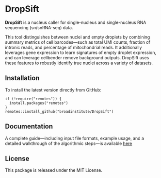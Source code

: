 # DropSift

**DropSift** is a nucleus caller for single-nucleus and single-nucleus RNA sequencing (sn/snRNA-seq) data.

This tool distinguishes between nuclei and empty droplets by combining summary metrics of cell barcodes—such as total UMI counts, fraction of intronic reads, and percentage of mitochondrial reads.  It additionally leverages gene expression to learn signatures of empty droplet expression, and can leverage cellbender remove background outputs. DropSift uses these features to robustly identify true nuclei across a variety of datasets.

## Installation

To install the latest version directly from GitHub:

```
if (!require("remotes")) {
  install.packages("remotes")
}
remotes::install_github("broadinstitute/DropSift")
```

## Documentation
A complete guide—including input file formats, example usage, and a detailed walkthrough of the algorithmic steps—is available [here](https://html-preview.github.io/?url=https://github.com/broadinstitute/DropSift/blob/46da7e910692479a5d232e676c382da1eb4f1692/DropSift.html)

## License
This package is released under the MIT License.

